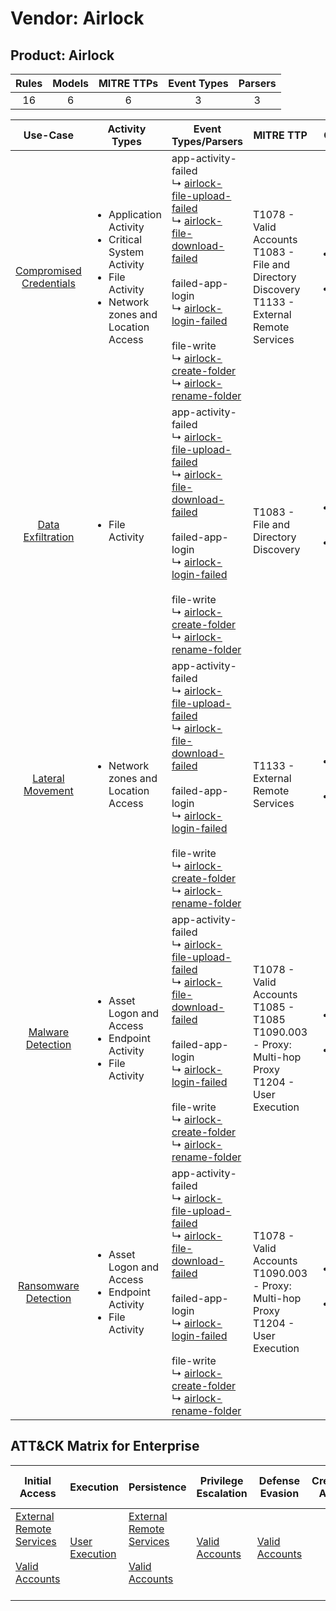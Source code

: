 Vendor: Airlock
===============
Product: Airlock
----------------
| Rules | Models | MITRE TTPs | Event Types | Parsers |
|:-----:|:------:|:----------:|:-----------:|:-------:|
|  16   |   6    |     6      |      3      |    3    |

|                                  Use-Case                                  | Activity Types                                                                                                                          | Event Types/Parsers                                                                                                                                                                                                                                                                                                                                                                                                                                                                              | MITRE TTP                                                                                                   | Content                                                                                                            |
|:--------------------------------------------------------------------------:| --------------------------------------------------------------------------------------------------------------------------------------- | ------------------------------------------------------------------------------------------------------------------------------------------------------------------------------------------------------------------------------------------------------------------------------------------------------------------------------------------------------------------------------------------------------------------------------------------------------------------------------------------------ | ----------------------------------------------------------------------------------------------------------- | ------------------------------------------------------------------------------------------------------------------ |
| [Compromised Credentials](../../../UseCases/uc_compromised_credentials.md) | <ul><li>Application Activity</li><li>Critical System Activity</li><li>File Activity</li><li>Network zones and Location Access</li></ul> |  app-activity-failed<br> ↳ [airlock-file-upload-failed](Parsers/parserContent_airlock-file-upload-failed.md)<br> ↳ [airlock-file-download-failed](Parsers/parserContent_airlock-file-download-failed.md)<br><br> failed-app-login<br> ↳ [airlock-login-failed](Parsers/parserContent_airlock-login-failed.md)<br><br> file-write<br> ↳ [airlock-create-folder](Parsers/parserContent_airlock-create-folder.md)<br> ↳ [airlock-rename-folder](Parsers/parserContent_airlock-rename-folder.md)<br> | T1078 - Valid Accounts<br>T1083 - File and Directory Discovery<br>T1133 - External Remote Services<br>      | [<ul><li>7 Rules</li></ul><ul><li>4 Models</li></ul>](Rules_Models/r_m_airlock_airlock_Compromised_Credentials.md) |
|       [Data Exfiltration](../../../UseCases/uc_data_exfiltration.md)       | <ul><li>File Activity</li></ul>                                                                                                         |  app-activity-failed<br> ↳ [airlock-file-upload-failed](Parsers/parserContent_airlock-file-upload-failed.md)<br> ↳ [airlock-file-download-failed](Parsers/parserContent_airlock-file-download-failed.md)<br><br> failed-app-login<br> ↳ [airlock-login-failed](Parsers/parserContent_airlock-login-failed.md)<br><br> file-write<br> ↳ [airlock-create-folder](Parsers/parserContent_airlock-create-folder.md)<br> ↳ [airlock-rename-folder](Parsers/parserContent_airlock-rename-folder.md)<br> | T1083 - File and Directory Discovery<br>                                                                    | [<ul><li>3 Rules</li></ul><ul><li>3 Models</li></ul>](Rules_Models/r_m_airlock_airlock_Data_Exfiltration.md)       |
|        [Lateral Movement](../../../UseCases/uc_lateral_movement.md)        | <ul><li>Network zones and Location Access</li></ul>                                                                                     |  app-activity-failed<br> ↳ [airlock-file-upload-failed](Parsers/parserContent_airlock-file-upload-failed.md)<br> ↳ [airlock-file-download-failed](Parsers/parserContent_airlock-file-download-failed.md)<br><br> failed-app-login<br> ↳ [airlock-login-failed](Parsers/parserContent_airlock-login-failed.md)<br><br> file-write<br> ↳ [airlock-create-folder](Parsers/parserContent_airlock-create-folder.md)<br> ↳ [airlock-rename-folder](Parsers/parserContent_airlock-rename-folder.md)<br> | T1133 - External Remote Services<br>                                                                        | [<ul><li>1 Rules</li></ul><ul><li>1 Models</li></ul>](Rules_Models/r_m_airlock_airlock_Lateral_Movement.md)        |
|       [Malware Detection](../../../UseCases/uc_malware_detection.md)       | <ul><li>Asset Logon and Access</li><li>Endpoint Activity</li><li>File Activity</li></ul>                                                |  app-activity-failed<br> ↳ [airlock-file-upload-failed](Parsers/parserContent_airlock-file-upload-failed.md)<br> ↳ [airlock-file-download-failed](Parsers/parserContent_airlock-file-download-failed.md)<br><br> failed-app-login<br> ↳ [airlock-login-failed](Parsers/parserContent_airlock-login-failed.md)<br><br> file-write<br> ↳ [airlock-create-folder](Parsers/parserContent_airlock-create-folder.md)<br> ↳ [airlock-rename-folder](Parsers/parserContent_airlock-rename-folder.md)<br> | T1078 - Valid Accounts<br>T1085 - T1085<br>T1090.003 - Proxy: Multi-hop Proxy<br>T1204 - User Execution<br> | [<ul><li>8 Rules</li></ul><ul><li>1 Models</li></ul>](Rules_Models/r_m_airlock_airlock_Malware_Detection.md)       |
|    [Ransomware Detection](../../../UseCases/uc_ransomware_detection.md)    | <ul><li>Asset Logon and Access</li><li>Endpoint Activity</li><li>File Activity</li></ul>                                                |  app-activity-failed<br> ↳ [airlock-file-upload-failed](Parsers/parserContent_airlock-file-upload-failed.md)<br> ↳ [airlock-file-download-failed](Parsers/parserContent_airlock-file-download-failed.md)<br><br> failed-app-login<br> ↳ [airlock-login-failed](Parsers/parserContent_airlock-login-failed.md)<br><br> file-write<br> ↳ [airlock-create-folder](Parsers/parserContent_airlock-create-folder.md)<br> ↳ [airlock-rename-folder](Parsers/parserContent_airlock-rename-folder.md)<br> | T1078 - Valid Accounts<br>T1090.003 - Proxy: Multi-hop Proxy<br>T1204 - User Execution<br>                  | [<ul><li>7 Rules</li></ul><ul><li>1 Models</li></ul>](Rules_Models/r_m_airlock_airlock_Ransomware_Detection.md)    |

ATT&CK Matrix for Enterprise
----------------------------
| Initial Access                                                                                                                                   | Execution                                                           | Persistence                                                                                                                                      | Privilege Escalation                                                | Defense Evasion                                                     | Credential Access | Discovery                                                                         | Lateral Movement | Collection | Command and Control                                                                                                                       | Exfiltration | Impact |
| ------------------------------------------------------------------------------------------------------------------------------------------------ | ------------------------------------------------------------------- | ------------------------------------------------------------------------------------------------------------------------------------------------ | ------------------------------------------------------------------- | ------------------------------------------------------------------- | ----------------- | --------------------------------------------------------------------------------- | ---------------- | ---------- | ----------------------------------------------------------------------------------------------------------------------------------------- | ------------ | ------ |
| [External Remote Services](https://attack.mitre.org/techniques/T1133)<br><br>[Valid Accounts](https://attack.mitre.org/techniques/T1078)<br><br> | [User Execution](https://attack.mitre.org/techniques/T1204)<br><br> | [External Remote Services](https://attack.mitre.org/techniques/T1133)<br><br>[Valid Accounts](https://attack.mitre.org/techniques/T1078)<br><br> | [Valid Accounts](https://attack.mitre.org/techniques/T1078)<br><br> | [Valid Accounts](https://attack.mitre.org/techniques/T1078)<br><br> |                   | [File and Directory Discovery](https://attack.mitre.org/techniques/T1083)<br><br> |                  |            | [Proxy: Multi-hop Proxy](https://attack.mitre.org/techniques/T1090/003)<br><br>[Proxy](https://attack.mitre.org/techniques/T1090)<br><br> |              |        |
